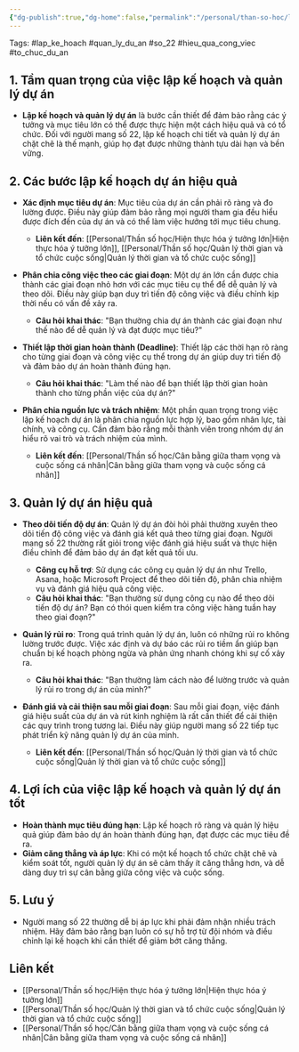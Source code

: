 ```yaml
---
{"dg-publish":true,"dg-home":false,"permalink":"/personal/than-so-hoc/lap-ke-hoach-va-quan-ly-du-an/","dgPassFrontmatter":true,"noteIcon":"","updated":"2025-01-14T22:28:28.427+07:00"}
---
```




Tags: #lap_ke_hoach #quan_ly_du_an #so_22 #hieu_qua_cong_viec #to_chuc_du_an

## 1. Tầm quan trọng của việc lập kế hoạch và quản lý dự án
- **Lập kế hoạch và quản lý dự án** là bước cần thiết để đảm bảo rằng các ý tưởng và mục tiêu lớn có thể được thực hiện một cách hiệu quả và có tổ chức. Đối với người mang số 22, lập kế hoạch chi tiết và quản lý dự án chặt chẽ là thế mạnh, giúp họ đạt được những thành tựu dài hạn và bền vững.

## 2. Các bước lập kế hoạch dự án hiệu quả
- **Xác định mục tiêu dự án**: Mục tiêu của dự án cần phải rõ ràng và đo lường được. Điều này giúp đảm bảo rằng mọi người tham gia đều hiểu được đích đến của dự án và có thể làm việc hướng tới mục tiêu chung.
  - **Liên kết đến**: [[Personal/Thần số học/Hiện thực hóa ý tưởng lớn\|Hiện thực hóa ý tưởng lớn]], [[Personal/Thần số học/Quản lý thời gian và tổ chức cuộc sống\|Quản lý thời gian và tổ chức cuộc sống]]

- **Phân chia công việc theo các giai đoạn**: Một dự án lớn cần được chia thành các giai đoạn nhỏ hơn với các mục tiêu cụ thể để dễ quản lý và theo dõi. Điều này giúp bạn duy trì tiến độ công việc và điều chỉnh kịp thời nếu có vấn đề xảy ra.
  - **Câu hỏi khai thác**: "Bạn thường chia dự án thành các giai đoạn như thế nào để dễ quản lý và đạt được mục tiêu?"
  
- **Thiết lập thời gian hoàn thành (Deadline)**: Thiết lập các thời hạn rõ ràng cho từng giai đoạn và công việc cụ thể trong dự án giúp duy trì tiến độ và đảm bảo dự án hoàn thành đúng hạn.
  - **Câu hỏi khai thác**: "Làm thế nào để bạn thiết lập thời gian hoàn thành cho từng phần việc của dự án?"

- **Phân chia nguồn lực và trách nhiệm**: Một phần quan trọng trong việc lập kế hoạch dự án là phân chia nguồn lực hợp lý, bao gồm nhân lực, tài chính, và công cụ. Cần đảm bảo rằng mỗi thành viên trong nhóm dự án hiểu rõ vai trò và trách nhiệm của mình.
  - **Liên kết đến**: [[Personal/Thần số học/Cân bằng giữa tham vọng và cuộc sống cá nhân\|Cân bằng giữa tham vọng và cuộc sống cá nhân]]
  
## 3. Quản lý dự án hiệu quả
- **Theo dõi tiến độ dự án**: Quản lý dự án đòi hỏi phải thường xuyên theo dõi tiến độ công việc và đánh giá kết quả theo từng giai đoạn. Người mang số 22 thường rất giỏi trong việc đánh giá hiệu suất và thực hiện điều chỉnh để đảm bảo dự án đạt kết quả tối ưu.
  - **Công cụ hỗ trợ**: Sử dụng các công cụ quản lý dự án như Trello, Asana, hoặc Microsoft Project để theo dõi tiến độ, phân chia nhiệm vụ và đánh giá hiệu quả công việc.
  - **Câu hỏi khai thác**: "Bạn thường sử dụng công cụ nào để theo dõi tiến độ dự án? Bạn có thói quen kiểm tra công việc hàng tuần hay theo giai đoạn?"

- **Quản lý rủi ro**: Trong quá trình quản lý dự án, luôn có những rủi ro không lường trước được. Việc xác định và dự báo các rủi ro tiềm ẩn giúp bạn chuẩn bị kế hoạch phòng ngừa và phản ứng nhanh chóng khi sự cố xảy ra.
  - **Câu hỏi khai thác**: "Bạn thường làm cách nào để lường trước và quản lý rủi ro trong dự án của mình?"

- **Đánh giá và cải thiện sau mỗi giai đoạn**: Sau mỗi giai đoạn, việc đánh giá hiệu suất của dự án và rút kinh nghiệm là rất cần thiết để cải thiện các quy trình trong tương lai. Điều này giúp người mang số 22 tiếp tục phát triển kỹ năng quản lý dự án của mình.
  - **Liên kết đến**: [[Personal/Thần số học/Quản lý thời gian và tổ chức cuộc sống\|Quản lý thời gian và tổ chức cuộc sống]]

## 4. Lợi ích của việc lập kế hoạch và quản lý dự án tốt
- **Hoàn thành mục tiêu đúng hạn**: Lập kế hoạch rõ ràng và quản lý hiệu quả giúp đảm bảo dự án hoàn thành đúng hạn, đạt được các mục tiêu đề ra.
- **Giảm căng thẳng và áp lực**: Khi có một kế hoạch tổ chức chặt chẽ và kiểm soát tốt, người quản lý dự án sẽ cảm thấy ít căng thẳng hơn, và dễ dàng duy trì sự cân bằng giữa công việc và cuộc sống.
  
## 5. Lưu ý
- Người mang số 22 thường dễ bị áp lực khi phải đảm nhận nhiều trách nhiệm. Hãy đảm bảo rằng bạn luôn có sự hỗ trợ từ đội nhóm và điều chỉnh lại kế hoạch khi cần thiết để giảm bớt căng thẳng.

## Liên kết
- [[Personal/Thần số học/Hiện thực hóa ý tưởng lớn\|Hiện thực hóa ý tưởng lớn]]
- [[Personal/Thần số học/Quản lý thời gian và tổ chức cuộc sống\|Quản lý thời gian và tổ chức cuộc sống]]
- [[Personal/Thần số học/Cân bằng giữa tham vọng và cuộc sống cá nhân\|Cân bằng giữa tham vọng và cuộc sống cá nhân]]